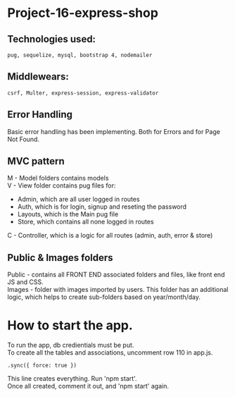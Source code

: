 # Project-16-express-shop

## Technologies used:

    pug, sequelize, mysql, bootstrap 4, nodemailer

## Middlewears:

    csrf, Multer, express-session, express-validator

## Error Handling
Basic error handling has been implementing. Both for Errors and for Page Not Found.

## MVC pattern

M - Model folders contains models\
V - View folder contains pug files for:
* Admin, which are all user logged in routes
* Auth, which is for login, signup and reseting the password
* Layouts, which is the Main pug file
* Store, which contains all none logged in routes

C - Controller, which is a logic for all routes (admin, auth, error & store)


## Public & Images folders
Public - contains all FRONT END associated folders and files, like front end JS and CSS.\
Images - folder with images imported by users. This folder has an additional logic, which helps to create sub-folders based on year/month/day.


# How to start the app.

To run the app, db credientials must be put.\
To create all the tables and associations, uncomment row 110 in app.js.

    .sync({ force: true })

This line creates everything. Run 'npm start'.\
Once all created, comment it out, and 'npm start' again.


